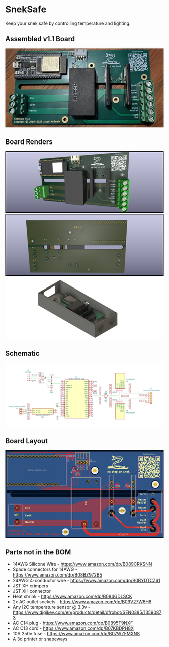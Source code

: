 # SnekSafe

Keep your snek safe by controlling temperature and lighting.

## Assembled v1.1 Board

![v1.1 assembled](pics/board-assembled.jpg)

## Board Renders

![Board Top](pics/sneksafe-top.png)
![Board Bottom](pics/sneksafe-bottom.png)
![Board Enclosure](pics/enclosure.png)

## Schematic

[![Schematic](pics/sneksafe-schematic.png)](pdfs/schematic.pdf)

## Board Layout

[![Board Layout](pics/sneksafe-board.png)](pdfs/board.pdf)

## Parts not in the BOM

- 14AWG Silicone Wire - https://www.amazon.com/dp/B089CRKSNN
- Spade connectors for 14AWG - https://www.amazon.com/dp/B08BZ972B5
- 24AWG 4-conductor wire - https://www.amazon.com/dp/B0BYDTCZ61
- JST XH crimpers
- JST XH connector
- Heat shrink - https://www.amazon.com/dp/B084GDLSCK
- 2x AC outlet sockets - https://www.amazon.com/dp/B09V27W6H6
- Any I2C temperature sensor @ 3.3v - https://www.digikey.com/en/products/detail/dfrobot/SEN0385/13590873
- AC C14 plug - https://www.amazon.com/dp/B0895T9NXF
- AC C13 cord - https://www.amazon.com/dp/B07KBDPH8X
- 10A 250v fuse - https://www.amazon.com/dp/B07WZFMXNS
- A 3d printer or shapeways

